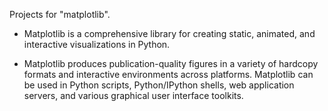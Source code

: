  Projects for "matplotlib".

 - Matplotlib is a comprehensive library for creating static, animated, and interactive visualizations in Python.

 - Matplotlib produces publication-quality figures in a variety of hardcopy formats and interactive environments across platforms. Matplotlib can be used in Python scripts, Python/IPython shells, web application servers, and various graphical user interface toolkits.

